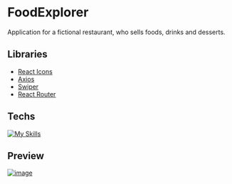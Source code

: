 # FoodExplorer
Application for a fictional restaurant, who sells foods, drinks and desserts.

## Libraries
- [React Icons](https://react-icons.github.io/react-icons/)
- [Axios](https://axios-http.com/docs/intro)
- [Swiper](https://swiperjs.com/get-started)
- [React Router](https://reactrouter.com/en/main/start/tutorial)

## Techs

[![My Skills](https://skillicons.dev/icons?i=react,styledcomponents,vite,axios)](https://skillicons.dev)

## Preview

[![image](https://user-images.githubusercontent.com/86017907/179060688-590eac0e-1195-4bad-80d3-8c848b0af5e2.png)](/LICENSE)
